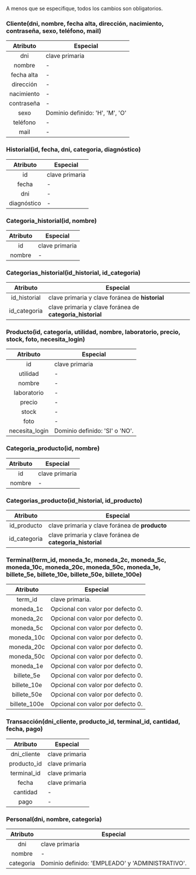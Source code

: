 A menos que se especifique, todos los cambios son obligatorios.

### Cliente(dni, nombre, fecha alta, dirección, nacimiento, contraseña, sexo, teléfono, mail)
|Atributo|Especial|
|:---:|---|
|dni|clave primaria|
|nombre|-|
|fecha alta|-|
|dirección|-|
|nacimiento|-|
|contraseña|-|
|sexo|Dominio definido: 'H', 'M', 'O'|
|teléfono|-|
|mail|-|

### Historial(id, fecha, dni, categoria, diagnóstico)
|Atributo|Especial|
|:---:|---|
|id|clave primaria|
|fecha|-|
|dni|-|
|diagnóstico|-|
<!-- Las categorías van en Categorias_historial -->

### Categoria_historial(id, nombre)
<!-- Nos permite añadir categorías sobre la marcha -->
|Atributo|Especial|
|:---:|---|
|id|clave primaria|
|nombre|-|

### Categorias_historial(id_historial, id_categoria)
<!-- Relaciona un historial con una categoría. Nos permite varias categorías en un mismo historial. -->
|Atributo|Especial|
|:---:|---|
|id_historial|clave primaria y clave foránea de **historial**|
|id_categoria|clave primaria y clave foránea de **categoria_historial**|


### Producto(id, categoria, utilidad, nombre, laboratorio, precio, stock, foto, necesita_login)
|Atributo|Especial|
|:---:|---|
|id|clave primaria|
|utilidad|-|
|nombre|-|
|laboratorio|-|
|precio|-|
|stock|-|
|foto|-|
|necesita_login|Dominio definido: 'SI' o 'NO'.|
<!-- Las categorías van en Categorias_producto -->

### Categoria_producto(id, nombre)
<!-- Nos permite añadir categorías sobre la marcha -->
|Atributo|Especial|
|:---:|---|
|id|clave primaria|
|nombre|-|

### Categorias_producto(id_historial, id_producto)
<!-- Relaciona un producto con una categoría. Nos permite varias categorías en un mismo producto. -->
|Atributo|Especial|
|:---:|---|
|id_producto|clave primaria y clave foránea de **producto**|
|id_categoria|clave primaria y clave foránea de **categoria_historial**|


### Terminal(term_id, moneda_1c, moneda_2c, moneda_5c, moneda_10c, moneda_20c, moneda_50c, moneda_1e, billete_5e, billete_10e, billete_50e, billete_100e)
|Atributo|Especial|
|:---:|---|
|term_id|clave primaria.|
|moneda_1c|Opcional con valor por defecto 0.|
|moneda_2c|Opcional con valor por defecto 0.|
|moneda_5c|Opcional con valor por defecto 0.|
|moneda_10c|Opcional con valor por defecto 0.|
|moneda_20c|Opcional con valor por defecto 0.|
|moneda_50c|Opcional con valor por defecto 0.|
|moneda_1e|Opcional con valor por defecto 0.|
|billete_5e|Opcional con valor por defecto 0.|
|billete_10e|Opcional con valor por defecto 0.|
|billete_50e|Opcional con valor por defecto 0.|
|billete_100e|Opcional con valor por defecto 0.|


### Transacción(dni_cliente, producto_id, terminal_id, cantidad, fecha, pago)
|Atributo|Especial|
|:---:|---|
|dni_cliente|clave primaria|
|producto_id|clave primaria|
|terminal_id|clave primaria|
|fecha|clave primaria|
|cantidad|-|
|pago|-|

### Personal(dni, nombre, categoria)
|Atributo|Especial|
|:---:|---|
|dni|clave primaria|
|nombre|-|
|categoria|Dominio definido: 'EMPLEADO' y 'ADMINISTRATIVO'.|



